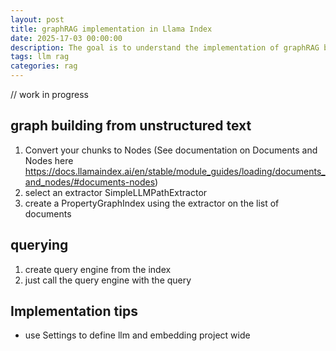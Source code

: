 ```yaml
---
layout: post
title: graphRAG implementation in Llama Index
date: 2025-17-03 00:00:00
description: The goal is to understand the implementation of graphRAG by llamaindex.
tags: llm rag 
categories: rag
---
```


// work in progress

## graph building from unstructured text

1. Convert your chunks to Nodes (See documentation on Documents and Nodes here https://docs.llamaindex.ai/en/stable/module_guides/loading/documents_and_nodes/#documents-nodes)
2. select an extractor SimpleLLMPathExtractor
3. create a PropertyGraphIndex using the extractor on the list of documents



## querying

1. create query engine from the index
2. just call the query engine with the query

## Implementation tips

- use Settings to define llm and embedding project wide
